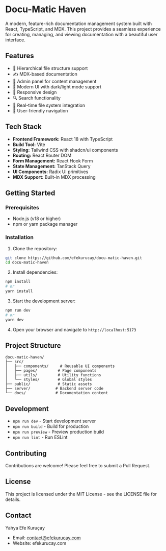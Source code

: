 # Docu-Matic Haven

A modern, feature-rich documentation management system built with React, TypeScript, and MDX. This project provides a seamless experience for creating, managing, and viewing documentation with a beautiful user interface.

## Features

- 📁 Hierarchical file structure support
- ✍️ MDX-based documentation
- 🔐 Admin panel for content management
- 🎨 Modern UI with dark/light mode support
- 📱 Responsive design
- 🔍 Search functionality
- 📝 Real-time file system integration
- 🎯 User-friendly navigation

## Tech Stack

- **Frontend Framework:** React 18 with TypeScript
- **Build Tool:** Vite
- **Styling:** Tailwind CSS with shadcn/ui components
- **Routing:** React Router DOM
- **Form Management:** React Hook Form
- **State Management:** TanStack Query
- **UI Components:** Radix UI primitives
- **MDX Support:** Built-in MDX processing

## Getting Started

### Prerequisites

- Node.js (v18 or higher)
- npm or yarn package manager

### Installation

1. Clone the repository:
```bash
git clone https://github.com/efekurucay/docu-matic-haven.git
cd docu-matic-haven
```

2. Install dependencies:
```bash
npm install
# or
yarn install
```

3. Start the development server:
```bash
npm run dev
# or
yarn dev
```

4. Open your browser and navigate to `http://localhost:5173`

## Project Structure

```
docu-matic-haven/
├── src/
│   ├── components/     # Reusable UI components
│   ├── pages/         # Page components
│   ├── utils/         # Utility functions
│   └── styles/        # Global styles
├── public/            # Static assets
├── server/           # Backend server code
└── docs/             # Documentation content
```

## Development

- `npm run dev` - Start development server
- `npm run build` - Build for production
- `npm run preview` - Preview production build
- `npm run lint` - Run ESLint

## Contributing

Contributions are welcome! Please feel free to submit a Pull Request.

## License

This project is licensed under the MIT License - see the LICENSE file for details.

## Contact

Yahya Efe Kuruçay
- Email: contact@efekurucay.com
- Website: efekurucay.com
